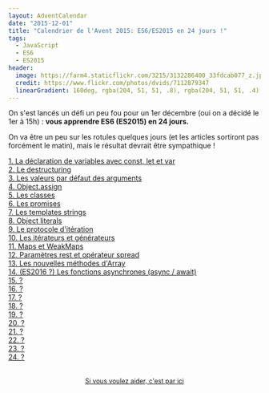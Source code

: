```yaml
---
layout: AdventCalendar
date: "2015-12-01"
title: "Calendrier de l'Avent 2015: ES6/ES2015 en 24 jours !"
tags:
  - JavaScript
  - ES6
  - ES2015
header:
  image: https://farm4.staticflickr.com/3215/3132286400_33fdcab077_z.jpg
  credit: https://www.flickr.com/photos/dvids/7112879347
  linearGradient: 160deg, rgba(204, 51, 51, .8), rgba(204, 51, 51, .4)
---
```


On s'est lancés un défi un peu fou pour un 1er décembre (oui on a décidé le 1er
à 15h) : **vous apprendre ES6 (ES2015) en 24 jours.**

On va être un peu sur les rotules quelques jours (et les articles sortiront pas
forcément le matin), mais le résultat devrait être sympathique !

<div class="r-Grid">
  <div class="r-Grid-cell r-minM--1of4">
    <a
      class="putainde-Day"
      href="/fr/articles/js/es2015/const-let-var/"
    >
      1. La déclaration de variables avec const, let et var
    </a>
  </div>

  <div class="r-Grid-cell r-minM--1of4">
    <a
      class="putainde-Day"
      href="/fr/articles/js/es2015/destructuring/"
    >
      2. Le destructuring
    </a>
  </div>

  <div class="r-Grid-cell r-minM--1of4">
    <a
      class="putainde-Day"
      href="/fr/articles/js/es2015/defaults/"
    >
      3. Les valeurs par défaut des arguments
    </a>
  </div>

  <div class="r-Grid-cell r-minM--1of4">
    <a
      class="putainde-Day"
      href="/fr/articles/js/es2015/object-assign/"
    >
      4. Object.assign
    </a>
  </div>

  <div class="r-Grid-cell r-minM--1of4">
    <a
      class="putainde-Day"
      href="/fr/articles/js/es2015/classes/"
    >
      5. Les classes
    </a>
  </div>

  <div class="r-Grid-cell r-minM--1of4">
    <a
      class="putainde-Day"
      href="/fr/articles/js/es2015/promises/"
    >
      6. Les promises
    </a>
  </div>

  <div class="r-Grid-cell r-minM--1of4">
    <a
      class="putainde-Day"
      href="/fr/articles/js/es2015/template-strings/"
    >
      7. Les templates strings
    </a>
  </div>

  <div class="r-Grid-cell r-minM--1of4">
    <a
      class="putainde-Day"
      href="/fr/articles/js/es2015/object-literals/"
    >
      8. Object literals
    </a>
  </div>

  <div class="r-Grid-cell r-minM--1of4">
    <a
      class="putainde-Day"
      href="/fr/articles/js/es2015/iterators/"
    >
      9. Le protocole d'itération
    </a>
  </div>

  <div class="r-Grid-cell r-minM--1of4">
    <a
      class="putainde-Day"
      href="/fr/articles/js/es2015/generators/"
    >
      10. Les itérateurs et générateurs
    </a>
  </div>

  <div class="r-Grid-cell r-minM--1of4">
    <a
      class="putainde-Day"
      href="/fr/articles/js/es2015/maps-weakmaps/"
    >
      11. Maps et WeakMaps
    </a>
  </div>

  <div class="r-Grid-cell r-minM--1of4">
    <a
      class="putainde-Day"
      href="/fr/articles/js/es2015/rest-spread/"
    >
      12. Paramètres rest et opérateur spread
    </a>
  </div>

  <div class="r-Grid-cell r-minM--1of4">
    <a
      class="putainde-Day"
      href="/fr/articles/js/es2015/array-methods-addition/"
    >
      13. Les nouvelles méthodes d'Array
    </a>
  </div>

  <div class="r-Grid-cell r-minM--1of4">
    <a
      class="putainde-Day"
      href="/fr/articles/js/es2016/async-await/"
    >
      14. (ES2016 ?) Les fonctions asynchrones (async / await)
    </a>
  </div>

  <div class="r-Grid-cell r-minM--1of4">
    <a
      class="putainde-Day"
      href=""
    >
      15. ?
    </a>
  </div>

  <div class="r-Grid-cell r-minM--1of4">
    <a
      class="putainde-Day"
      href=""
    >
      16. ?
    </a>
  </div>

  <div class="r-Grid-cell r-minM--1of4">
    <a
      class="putainde-Day"
      href=""
    >
      17. ?
    </a>
  </div>

  <div class="r-Grid-cell r-minM--1of4">
    <a
      class="putainde-Day"
      href=""
    >
      18. ?
    </a>
  </div>

  <div class="r-Grid-cell r-minM--1of4">
    <a
      class="putainde-Day"
      href=""
    >
      19. ?
    </a>
  </div>

  <div class="r-Grid-cell r-minM--1of4">
    <a
      class="putainde-Day"
      href=""
    >
      20. ?
    </a>
  </div>

  <div class="r-Grid-cell r-minM--1of4">
    <a
      class="putainde-Day"
      href=""
    >
      21. ?
    </a>
  </div>

  <div class="r-Grid-cell r-minM--1of4">
    <a
      class="putainde-Day"
      href=""
    >
      22. ?
    </a>
  </div>

  <div class="r-Grid-cell r-minM--1of4">
    <a
      class="putainde-Day"
      href=""
    >
      23. ?
    </a>
  </div>

  <div class="r-Grid-cell r-minM--1of4">
    <a
      class="putainde-Day"
      href=""
    >
      24. ?
    </a>
  </div>
</div>

<p style="font-size: 0.8rem; margin: 2rem; text-align: center;">
  <a href="https://github.com/putaindecode/putaindecode.io/issues/553">
    Si vous voulez aider, c'est par ici
  </a>
</p>
